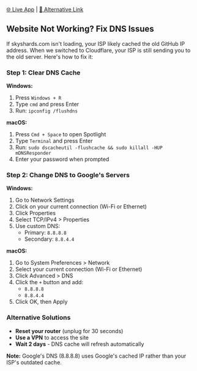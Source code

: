 [🌐 Live App](https://skyshards.com/) | [🔗 Alternative Link](https://skyshards-1jk.pages.dev/)

## Website Not Working? Fix DNS Issues

If skyshards.com isn't loading, your ISP likely cached the old GitHub IP address. When we switched to Cloudflare, your ISP is still sending you to the old server. Here's how to fix it:

### Step 1: Clear DNS Cache

**Windows:**

1. Press `Windows + R`
2. Type `cmd` and press Enter
3. Run: `ipconfig /flushdns`

**macOS:**

1. Press `Cmd + Space` to open Spotlight
2. Type `Terminal` and press Enter
3. Run: `sudo dscacheutil -flushcache && sudo killall -HUP mDNSResponder`
4. Enter your password when prompted

### Step 2: Change DNS to Google's Servers

**Windows:**

1. Go to Network Settings
2. Click on your current connection (Wi-Fi or Ethernet)
3. Click Properties
4. Select TCP/IPv4 > Properties
5. Use custom DNS:
   - Primary: `8.8.8.8`
   - Secondary: `8.8.4.4`

**macOS:**

1. Go to System Preferences > Network
2. Select your current connection (Wi-Fi or Ethernet)
3. Click Advanced > DNS
4. Click the `+` button and add:
   - `8.8.8.8`
   - `8.8.4.4`
5. Click OK, then Apply

### Alternative Solutions

- **Reset your router** (unplug for 30 seconds)
- **Use a VPN** to access the site
- **Wait 2 days** - DNS cache will refresh automatically

**Note:** Google's DNS (8.8.8.8) uses Google's cached IP rather than your ISP's outdated cache.
